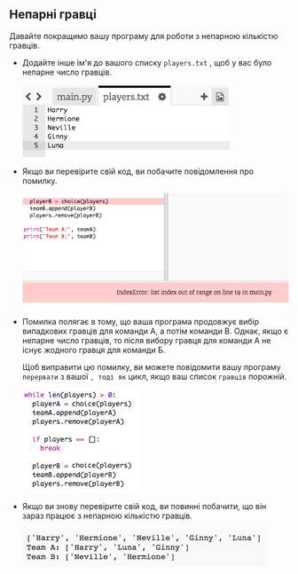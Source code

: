## Непарні гравці

Давайте покращимо вашу програму для роботи з непарною кількістю гравців.

+ Додайте інше ім'я до вашого списку `players.txt` , щоб у вас було непарне число гравців.
    
    ![скріншот](images/team-luna.png)

+ Якщо ви перевірите свій код, ви побачите повідомлення про помилку.
    
    ![скріншот](images/team-error.png)

+ Помилка полягає в тому, що ваша програма продовжує вибір випадкових гравців для команди A, а потім команди B. Однак, якщо є непарне число гравців, то після вибору гравця для команди А не існує жодного гравця для команди Б.
    
    Щоб виправити цю помилку, ви можете повідомити вашу програму `перервати` з вашої `, тоді як` цикл, якщо ваш список `гравців` порожній.
    
    ![скріншот](images/team-fix.png)

+ Якщо ви знову перевірите свій код, ви повинні побачити, що він зараз працює з непарною кількістю гравців.
    
    ![скріншот](images/team-fix-test.png)